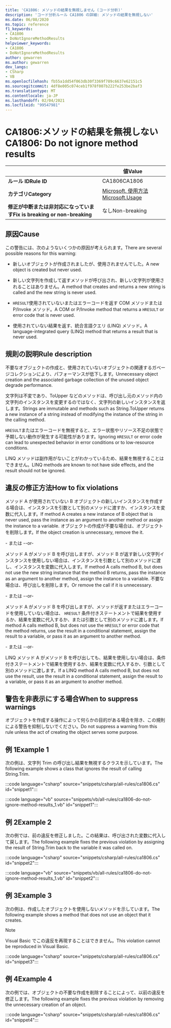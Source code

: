 ```yaml
---
title: 'CA1806: メソッドの結果を無視しません (コード分析)'
description: 'コード分析ルール CA1806 の詳細: メソッドの結果を無視しない'
ms.date: 06/08/2020
ms.topic: reference
f1_keywords:
- CA1806
- DoNotIgnoreMethodResults
helpviewer_keywords:
- CA1806
- DoNotIgnoreMethodResults
author: gewarren
ms.author: gewarren
dev_langs:
- CSharp
- VB
ms.openlocfilehash: fb55a1dd54f063db30f3369f789c6637e62151c5
ms.sourcegitcommit: 4df8e005c074ceb1f978f007b222fe253be2baf3
ms.translationtype: MT
ms.contentlocale: ja-JP
ms.lasthandoff: 02/04/2021
ms.locfileid: "99547981"
---
```

# <a name="ca1806-do-not-ignore-method-results"></a><span data-ttu-id="d6df3-103">CA1806:メソッドの結果を無視しない</span><span class="sxs-lookup"><span data-stu-id="d6df3-103">CA1806: Do not ignore method results</span></span>

| | <span data-ttu-id="d6df3-104">値</span><span class="sxs-lookup"><span data-stu-id="d6df3-104">Value</span></span> |
|-|-|
| <span data-ttu-id="d6df3-105">**ルール ID**</span><span class="sxs-lookup"><span data-stu-id="d6df3-105">**Rule ID**</span></span> |<span data-ttu-id="d6df3-106">CA1806</span><span class="sxs-lookup"><span data-stu-id="d6df3-106">CA1806</span></span>|
| <span data-ttu-id="d6df3-107">**カテゴリ**</span><span class="sxs-lookup"><span data-stu-id="d6df3-107">**Category**</span></span> |[<span data-ttu-id="d6df3-108">Microsoft. 使用方法</span><span class="sxs-lookup"><span data-stu-id="d6df3-108">Microsoft.Usage</span></span>](usage-warnings.md)|
| <span data-ttu-id="d6df3-109">**修正が中断または非対応になっています**</span><span class="sxs-lookup"><span data-stu-id="d6df3-109">**Fix is breaking or non-breaking**</span></span> |<span data-ttu-id="d6df3-110">なし</span><span class="sxs-lookup"><span data-stu-id="d6df3-110">Non-breaking</span></span>|

## <a name="cause"></a><span data-ttu-id="d6df3-111">原因</span><span class="sxs-lookup"><span data-stu-id="d6df3-111">Cause</span></span>

<span data-ttu-id="d6df3-112">この警告には、次のようないくつかの原因が考えられます。</span><span class="sxs-lookup"><span data-stu-id="d6df3-112">There are several possible reasons for this warning:</span></span>

- <span data-ttu-id="d6df3-113">新しいオブジェクトが作成されましたが、使用されませんでした。</span><span class="sxs-lookup"><span data-stu-id="d6df3-113">A new object is created but never used.</span></span>

- <span data-ttu-id="d6df3-114">新しい文字列を作成して返すメソッドが呼び出され、新しい文字列が使用されることはありません。</span><span class="sxs-lookup"><span data-stu-id="d6df3-114">A method that creates and returns a new string is called and the new string is never used.</span></span>

- <span data-ttu-id="d6df3-115">`HRESULT`使用されていないまたはエラーコードを返す COM メソッドまたは P/Invoke メソッド。</span><span class="sxs-lookup"><span data-stu-id="d6df3-115">A COM or P/Invoke method that returns a `HRESULT` or error code that is never used.</span></span>

- <span data-ttu-id="d6df3-116">使用されていない結果を返す、統合言語クエリ (LINQ) メソッド。</span><span class="sxs-lookup"><span data-stu-id="d6df3-116">A language-integrated query (LINQ) method that returns a result that is never used.</span></span>

## <a name="rule-description"></a><span data-ttu-id="d6df3-117">規則の説明</span><span class="sxs-lookup"><span data-stu-id="d6df3-117">Rule description</span></span>

<span data-ttu-id="d6df3-118">不要なオブジェクトの作成と、使用されていないオブジェクトの関連するガベージコレクションにより、パフォーマンスが低下します。</span><span class="sxs-lookup"><span data-stu-id="d6df3-118">Unnecessary object creation and the associated garbage collection of the unused object degrade performance.</span></span>

<span data-ttu-id="d6df3-119">文字列は不変であり、ToUpper などのメソッドは、呼び出し元のメソッド内の文字列のインスタンスを変更するのではなく、文字列の新しいインスタンスを返します。</span><span class="sxs-lookup"><span data-stu-id="d6df3-119">Strings are immutable and methods such as String.ToUpper returns a new instance of a string instead of modifying the instance of the string in the calling method.</span></span>

<span data-ttu-id="d6df3-120">`HRESULT`またはエラーコードを無視すると、エラー状態やリソース不足の状態で予期しない動作が発生する可能性があります。</span><span class="sxs-lookup"><span data-stu-id="d6df3-120">Ignoring `HRESULT` or error code can lead to unexpected behavior in error conditions or to low-resource conditions.</span></span>

<span data-ttu-id="d6df3-121">LINQ メソッドは副作用がないことがわかっているため、結果を無視することはできません。</span><span class="sxs-lookup"><span data-stu-id="d6df3-121">LINQ methods are known to not have side effects, and the result should not be ignored.</span></span>

## <a name="how-to-fix-violations"></a><span data-ttu-id="d6df3-122">違反の修正方法</span><span class="sxs-lookup"><span data-stu-id="d6df3-122">How to fix violations</span></span>

<span data-ttu-id="d6df3-123">メソッド A が使用されていない B オブジェクトの新しいインスタンスを作成する場合は、インスタンスを引数として別のメソッドに渡すか、インスタンスを変数に代入します。</span><span class="sxs-lookup"><span data-stu-id="d6df3-123">If method A creates a new instance of B object that is never used, pass the instance as an argument to another method or assign the instance to a variable.</span></span> <span data-ttu-id="d6df3-124">オブジェクトの作成が不要な場合は、オブジェクトを削除します。</span><span class="sxs-lookup"><span data-stu-id="d6df3-124">If the object creation is unnecessary, remove the it.</span></span>

<span data-ttu-id="d6df3-125">- または -</span><span class="sxs-lookup"><span data-stu-id="d6df3-125">-or-</span></span>

<span data-ttu-id="d6df3-126">メソッド A がメソッド B を呼び出しますが、メソッド B が返す新しい文字列インスタンスを使用しない場合は、インスタンスを引数として別のメソッドに渡し、インスタンスを変数に代入します。</span><span class="sxs-lookup"><span data-stu-id="d6df3-126">If method A calls method B, but does not use the new string instance that the method B returns, pass the instance as an argument to another method, assign the instance to a variable.</span></span> <span data-ttu-id="d6df3-127">不要な場合は、呼び出しを削除します。</span><span class="sxs-lookup"><span data-stu-id="d6df3-127">Or remove the call if it is unnecessary.</span></span>

<span data-ttu-id="d6df3-128">- または -</span><span class="sxs-lookup"><span data-stu-id="d6df3-128">-or-</span></span>

<span data-ttu-id="d6df3-129">メソッド A がメソッド B を呼び出しますが、メソッドが返すまたはエラーコードを使用していない場合は、 `HRESULT` 条件付きステートメントで結果を使用するか、結果を変数に代入するか、または引数として別のメソッドに渡します。</span><span class="sxs-lookup"><span data-stu-id="d6df3-129">If method A calls method B, but does not use the `HRESULT` or error code that the method returns, use the result in a conditional statement, assign the result to a variable, or pass it as an argument to another method.</span></span>

<span data-ttu-id="d6df3-130">- または -</span><span class="sxs-lookup"><span data-stu-id="d6df3-130">-or-</span></span>

<span data-ttu-id="d6df3-131">LINQ メソッド A がメソッド B を呼び出しても、結果を使用しない場合は、条件付きステートメントで結果を使用するか、結果を変数に代入するか、引数として別のメソッドに渡します。</span><span class="sxs-lookup"><span data-stu-id="d6df3-131">If a LINQ method A calls method B, but does not use the result, use the result in a conditional statement, assign the result to a variable, or pass it as an argument to another method.</span></span>

## <a name="when-to-suppress-warnings"></a><span data-ttu-id="d6df3-132">警告を非表示にする場合</span><span class="sxs-lookup"><span data-stu-id="d6df3-132">When to suppress warnings</span></span>

<span data-ttu-id="d6df3-133">オブジェクトを作成する操作によって何らかの目的がある場合を除き、この規則による警告を抑制しないでください。</span><span class="sxs-lookup"><span data-stu-id="d6df3-133">Do not suppress a warning from this rule unless the act of creating the object serves some purpose.</span></span>

## <a name="example-1"></a><span data-ttu-id="d6df3-134">例 1</span><span class="sxs-lookup"><span data-stu-id="d6df3-134">Example 1</span></span>

<span data-ttu-id="d6df3-135">次の例は、文字列 Trim の呼び出し結果を無視するクラスを示しています。</span><span class="sxs-lookup"><span data-stu-id="d6df3-135">The following example shows a class that ignores the result of calling String.Trim.</span></span>

:::code language="csharp" source="snippets/csharp/all-rules/ca1806.cs" id="snippet1":::

:::code language="vb" source="snippets/vb/all-rules/ca1806-do-not-ignore-method-results_1.vb" id="snippet1":::

## <a name="example-2"></a><span data-ttu-id="d6df3-136">例 2</span><span class="sxs-lookup"><span data-stu-id="d6df3-136">Example 2</span></span>

<span data-ttu-id="d6df3-137">次の例では、前の違反を修正しました。この結果は、呼び出された変数に代入して戻します。</span><span class="sxs-lookup"><span data-stu-id="d6df3-137">The following example fixes the previous violation by assigning the result of String.Trim back to the variable it was called on.</span></span>

:::code language="csharp" source="snippets/csharp/all-rules/ca1806.cs" id="snippet2":::

:::code language="vb" source="snippets/vb/all-rules/ca1806-do-not-ignore-method-results_1.vb" id="snippet2":::

## <a name="example-3"></a><span data-ttu-id="d6df3-138">例 3</span><span class="sxs-lookup"><span data-stu-id="d6df3-138">Example 3</span></span>

<span data-ttu-id="d6df3-139">次の例は、作成したオブジェクトを使用しないメソッドを示しています。</span><span class="sxs-lookup"><span data-stu-id="d6df3-139">The following example shows a method that does not use an object that it creates.</span></span>

> [!NOTE]
> <span data-ttu-id="d6df3-140">Visual Basic でこの違反を再現することはできません。</span><span class="sxs-lookup"><span data-stu-id="d6df3-140">This violation cannot be reproduced in Visual Basic.</span></span>

:::code language="csharp" source="snippets/csharp/all-rules/ca1806.cs" id="snippet3":::

## <a name="example-4"></a><span data-ttu-id="d6df3-141">例 4</span><span class="sxs-lookup"><span data-stu-id="d6df3-141">Example 4</span></span>

<span data-ttu-id="d6df3-142">次の例では、オブジェクトの不要な作成を削除することによって、以前の違反を修正します。</span><span class="sxs-lookup"><span data-stu-id="d6df3-142">The following example fixes the previous violation by removing the unnecessary creation of an object.</span></span>

:::code language="csharp" source="snippets/csharp/all-rules/ca1806.cs" id="snippet4":::

<!-- Examples don't exist for the following...

The following example shows a method that ignores the error code that the native method GetShortPathName returns.

The following example fixes the previous violation by checking the error code and throwing an exception when the call fails.
-->

